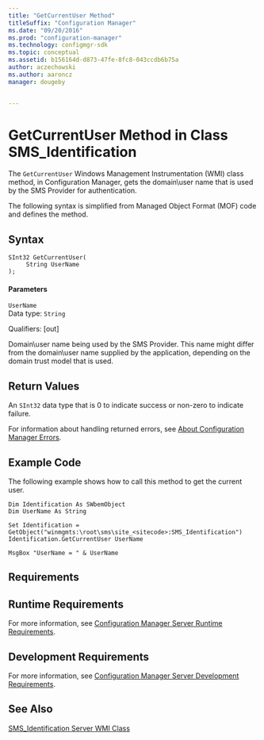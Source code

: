 ```yaml
---
title: "GetCurrentUser Method"
titleSuffix: "Configuration Manager"
ms.date: "09/20/2016"
ms.prod: "configuration-manager"
ms.technology: configmgr-sdk
ms.topic: conceptual
ms.assetid: b156164d-d873-47fe-8fc8-043ccdb6b75a
author: aczechowski
ms.author: aaroncz
manager: dougeby


---
```

# GetCurrentUser Method in Class SMS_Identification
The `GetCurrentUser` Windows Management Instrumentation (WMI) class method, in Configuration Manager, gets the domain\user name that is used by the SMS Provider for authentication.  

 The following syntax is simplified from Managed Object Format (MOF) code and defines the method.  

## Syntax  

```  
SInt32 GetCurrentUser(  
     String UserName  
);  
```  

#### Parameters  
 `UserName`  
 Data type: `String`  

 Qualifiers: [out]  

 Domain\user name being used by the SMS Provider. This name might differ from the domain\user name supplied by the application, depending on the domain trust model that is used.  

## Return Values  
 An `SInt32` data type that is 0 to indicate success or non-zero to indicate failure.  

 For information about handling returned errors, see [About Configuration Manager Errors](../../../../../develop/core/understand/about-configuration-manager-errors.md).  

## Example Code  
 The following example shows how to call this method to get the current user.  

```  
Dim Identification As SWbemObject  
Dim UserName As String  

Set Identification = GetObject("winmgmts:\root\sms\site_<sitecode>:SMS_Identification")  
Identification.GetCurrentUser UserName  

MsgBox "UserName = " & UserName  
```  

## Requirements  

## Runtime Requirements  
 For more information, see [Configuration Manager Server Runtime Requirements](../../../../../develop/core/reqs/server-runtime-requirements.md).  

## Development Requirements  
 For more information, see [Configuration Manager Server Development Requirements](../../../../../develop/core/reqs/server-development-requirements.md).  

## See Also  
 [SMS_Identification Server WMI Class](../../../../../develop/reference/core/servers/configure/sms_identification-server-wmi-class.md)
